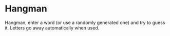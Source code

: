 # Hangman

Hangman, enter a word (or use a randomly generated one) and try to guess it. Letters go away automatically when used. 
